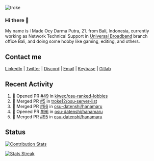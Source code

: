 ![troke](https://cardivo.vercel.app/api?name=I%20Made%20Ocy%20Darma%20Putra&description=Just%20pull-stack%20developer&image=https://avatars.githubusercontent.com/u/10250068?v=4&backgroundColor=%23DE834D)

### Hi there 👋

My name is I Made Ocy Darma Putra, 21. from Bali, Indonesia, currently working as Network Technical Support in [Universal Broadband](https://universal.net.id) branch office Bali, and doing some hobby like gaming, editing, and others.

## Contact me

[LinkedIn](https://linkedin.com/in/troke) | [Twitter](https://twitter.com/darma_ochi) | [Discord](https://link.troke.id/discord) | <a href="mailto:ochi@troke.id">Email</a> | [Keybase](https://keybase.io/troke) | [Gitlab](https://gitlab.com/troke12)

## Recent Activity

<!--START_SECTION:activity-->
1. 💪 Opened PR [#49](https://github.com/kiwec/osu-ranked-lobbies/pull/49) in [kiwec/osu-ranked-lobbies](https://github.com/kiwec/osu-ranked-lobbies)
2. 🎉 Merged PR [#5](https://github.com/troke12/osu-server-list/pull/5) in [troke12/osu-server-list](https://github.com/troke12/osu-server-list)
3. 🎉 Merged PR [#96](https://github.com/osu-datenshi/hanamaru/pull/96) in [osu-datenshi/hanamaru](https://github.com/osu-datenshi/hanamaru)
4. 💪 Opened PR [#96](https://github.com/osu-datenshi/hanamaru/pull/96) in [osu-datenshi/hanamaru](https://github.com/osu-datenshi/hanamaru)
5. 🎉 Merged PR [#95](https://github.com/osu-datenshi/hanamaru/pull/95) in [osu-datenshi/hanamaru](https://github.com/osu-datenshi/hanamaru)
<!--END_SECTION:activity-->

## Status

[![Contribution Stats](https://github-contribution-stats.vercel.app/api/?username=troke12)](https://github.com/LordDashMe/github-contribution-stats/)

[![Stats Streak](https://github-readme-streak-stats.herokuapp.com/?user=troke12)](https://github.com/troke12/)
